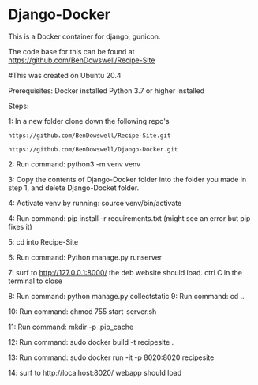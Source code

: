 # Django-Docker

This is a Docker container for django, gunicon.

The code base for this can be found at https://github.com/BenDowswell/Recipe-Site

#This was created on Ubuntu 20.4

Prerequisites:
Docker installed
Python 3.7 or higher installed

Steps:

1: In a new folder clone down the following repo's

    https://github.com/BenDowswell/Recipe-Site.git
    
    https://github.com/BenDowswell/Django-Docker.git
    
2:  Run command: python3 -m venv venv

3:  Copy the contents of Django-Docker folder into the folder you made in step 1, and delete Django-Docket folder.

4:  Activate venv by running: source venv/bin/activate

4:  Run command: pip install -r requirements.txt   (might see an error but pip fixes it)

5:  cd into Recipe-Site

6:  Run command: Python manage.py runserver

7:  surf to http://127.0.0.1:8000/  the deb website should load.  ctrl C in the terminal to close

8:  Run command: python manage.py collectstatic
9:  Run command: cd ..

10: Run command: chmod 755 start-server.sh

11: Run command: mkdir -p .pip_cache

12: Run command: sudo docker build -t recipesite .

13: Run command: sudo docker run -it -p 8020:8020 recipesite

14: surf to http://localhost:8020/   webapp should load




